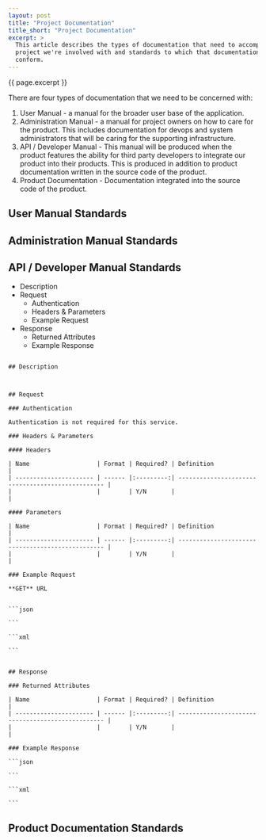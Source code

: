 ```yaml
---
layout: post
title: "Project Documentation"
title_short: "Project Documentation"
excerpt: >
  This article describes the types of documentation that need to accompany each
  project we're involved with and standards to which that documentation must
  conform.
---
```


{{ page.excerpt }}

There are four types of documentation that we need to be concerned with:

1.  User Manual - a manual for the broader user base of the application.
1.  Administration Manual - a manual for project owners on how to care for the
    product. This includes documentation for devops and system administrators
    that will be caring for the supporting infrastructure.
1.  API / Developer Manual - This manual will be produced when the product
    features the ability for third party developers to integrate our product
    into their products. This is produced in addition to product documentation
    written in the source code of the product.
1.  Product Documentation - Documentation integrated into the source code of
    the product.

## User Manual Standards

## Administration Manual Standards

## API / Developer Manual Standards

*   Description
*   Request
    *   Authentication
    *   Headers & Parameters
    *   Example Request
*   Response
    *   Returned Attributes
    *   Example Response

<pre><code>
## Description



## Request

### Authentication

Authentication is not required for this service.

### Headers & Parameters

#### Headers

| Name                   | Format | Required? | Definition                                        |
| ---------------------- | ------ |:---------:| ------------------------------------------------- |
|                        |        | Y/N       |                                                   |

#### Parameters

| Name                   | Format | Required? | Definition                                        |
| ---------------------- | ------ |:---------:| ------------------------------------------------- |
|                        |        | Y/N       |                                                   |

### Example Request

**GET** URL


```json

```

```xml

```


## Response

### Returned Attributes

| Name                   | Format | Required? | Definition                                        |
| ---------------------- | ------ |:---------:| ------------------------------------------------- |
|                        |        | Y/N       |                                                   |

### Example Response

```json

```

```xml

```
</code></pre>

## Product Documentation Standards